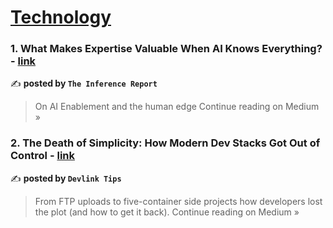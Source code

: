 
<h1><a href=https://medium.com/tag/technology/recommended target="_blank" rel="noopener noreferrer">Technology</a></h1>
<h3>1. What Makes Expertise Valuable When AI Knows Everything? - <a href="https://medium.com/@theinference/what-makes-expertise-valuable-when-ai-knows-everything-206f1657fff8?source=rss------technology-5" target="_blank" rel="noopener noreferrer">link</a></h3>

✍️ **posted by `The Inference Report`**

<blockquote>On AI Enablement and the human edge
Continue reading on Medium »</blockquote>

<h3>2. The Death of Simplicity: How Modern Dev Stacks Got Out of Control - <a href="https://medium.com/@devlinktips/the-death-of-simplicity-how-modern-dev-stacks-got-out-of-control-b852b38dd675?source=rss------technology-5" target="_blank" rel="noopener noreferrer">link</a></h3>

✍️ **posted by `Devlink Tips`**

<blockquote>From FTP uploads to five-container side projects how developers lost the plot (and how to get it back).
Continue reading on Medium »</blockquote>


